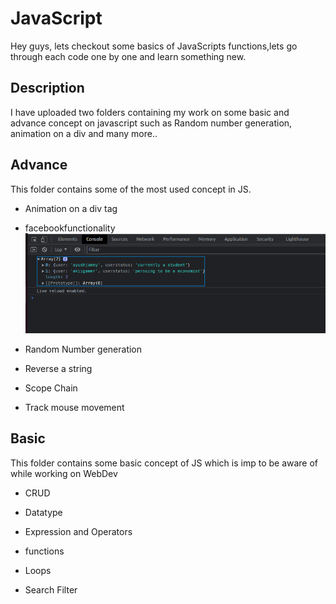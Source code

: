 # JavaScript
Hey guys, lets checkout some basics of JavaScripts functions,lets go through each code one by one and learn something new.


## Description

I have uploaded two folders containing my work on some basic and advance concept on javascript such as Random number generation, animation on a div and many more..

## Advance
This folder contains some of the most used concept in JS.

- Animation on a div tag

- facebookfunctionality
![](images/02.png)

- Random Number generation

- Reverse a string

- Scope Chain

- Track mouse movement


## Basic
This folder contains some basic concept of JS which is imp to be aware of while working on WebDev

- CRUD

- Datatype

- Expression and Operators

- functions

- Loops

- Search Filter